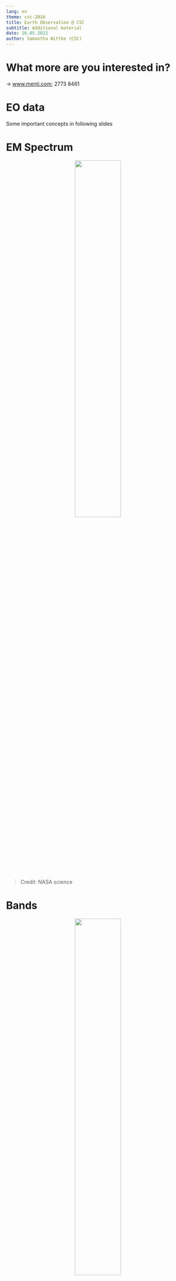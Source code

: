 ```yaml
---
lang: en
theme: csc-2016
title: Earth Observation @ CSC
subtitle: Additional material
date: 16.05.2022
author: Samantha Wittke (CSC)
---
```



# What more are you interested in?

-> www.menti.com; 2773 8461

# EO data 

Some important concepts in following slides

# EM Spectrum

<p align="center">
  <img src="images/EMS-Introduction_0.jpeg" width="50%">
</p>

> Credit: NASA science

# Bands

<p align="center">
  <img src="images/bands.png" width="50%">
</p>

> Credit: Landsat Science

# Sensors

<p align="center">
  <img src="images/activePassive.png" width="50%">
</p>

> Credit: NASA science

# Optical vs RADAR

<p align="center">
  <img src="images/fusion.jpg" width="50%">
</p>

> Credit: ESA Phi lab


# Resolution

Radiometric - Spectral - Temporal - Spatial/Geometric

<div class="column">

  <img src="images/radiometric_resolution.png" style="width:65%">

  > Credit: NASA Earth Observatory images by Joshua Stevens, using Landsat data from the U.S. Geological Survey

</div>

<div class="column">

  <img src="images/spatial_resolution.jpg" style="width:80%">

  > Credit: NASA Earth Observatory

</div>



# Approaching parallelization

-> domain decomposition (X,Y,Z,T,V)

<br></br>

* software with inbuilt support (--cores, --cpus,...)
* parallelization within Python (dask, multiprocessing, joblib) / R (future, snow, foreach)
* GNU parallel, array jobs,...

# Parallel Geospatial software
<div class="column">

* SAGA GIS (some tools)
* ArcGIS Pro 
* GRASS
* SNAP 

</div>

<div class="column">
**Parallel libraries for Python**

* dask
* multiprocessing
* joblib

**Parallel libraries for R**
* future
* snow
* foreach
</div>

# my.csc.fi

[`my.csc.fi`](https://my.csc.fi)

**CSC projects**

* necessary for doing anything
* needs '**P**rinciple **I**nvestigator'
* PI applies for CSC project with
    * Billing units
    * services
  
Project members share resources, storage and computing storage


# Puhti job submission

Example batch job script:

```bash

#!/bin/bash 
#SBATCH --job-name=myTest 
#SBATCH --account=<project> 
#SBATCH --time=02:00:00
#SBATCH --cpus-per-task=4 
#SBATCH --mem-per-cpu=2000 
#SBATCH --partition=small
 
module load geoconda

srun python my_python_script.py input output

```

# my.csc.fi

[www.my.csc.fi](https://my.csc.fi)

# Puhti web interface

[`www.puhti.csc.fi`](https://puhti.csc.fi)


# Mahti / LUMI

* mainly large GPU computations
* limited software availability
* LUMI: 
  * CPU partition ready, GPU coming soon
  * companies
  * international collaboration
  * own object storage

# Pouta

cPouta

* Cloud service
* Virtual Machines for project use
* “Clean sheet” with root access
→ setup from scratch
  * Operating System (any Linux distributions)
  * Firewall
  * Software
  * Data

ePouta for sensitive data → more strict network rules

# Sensitive Data Services


"Secure workspace for all phases of research"

<br></br>

<div class="column">
* webinterface 
* on-demand
* data-controller
* always encrypted
</div>

<div class="column">

* **SD Connect**: store and share 
* **SD Desktop**: isolated, secure private cloud environment 
* **SD Submit**: publish under controlled access (pilot)
* **SD Apply**: re-use (pilot)

</div>

# Paituli

[www.paituli.csc.fi](https://paituli.csc.fi)

* publish own geospatial datasets -> URN

**Access**

<div class="column">

**OGC webservices:**

* WMS (maps, map image for viewing)
* WMTS (maptiles, map image tiles for viewing)
* WFS (features; vector data)
* WCS (coverage, raster data

</div>
<div class="column">

**Download:**

* webinterface,
* bulk download: http, ftp, rsync
</div>

# Allas

* access
* Pouta webinterface
* immutable objects
* read directly with GDAL/rasterio

# Matlab

Matlab parallel server (MPS)

* Matlab on own computer with own license
* parallel computing toolbox needed
* CSC has serverside toolbox

[
https://docs.csc.fi/apps/matlab/#usage](https://docs.csc.fi/apps/matlab/#usage)

Limited also available on Puhti webinterface

# HTC

[New HTC page](https://csc-guide-preview.rahtiapp.fi/origin/throughput-rework/computing/running/throughput/)

# Notebooks

[www.notebooks.csc.fi](https://notebooks-beta.rahtiapp.fi/welcome)